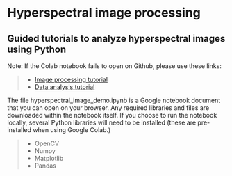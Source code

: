 # Hyperspectral image processing

## Guided tutorials to analyze hyperspectral images using Python

Note: If the Colab notebook fails to open on Github, please use these links:

>
> - <a href= https://colab.research.google.com/github/piyuss/hyperspectral-image-demo/blob/main/hyperspectral_image_demo.ipynb target="_blank"> Image processing tutorial </a> 
> - [Data analysis tutorial](https://colab.research.google.com/github/piyuss/hyperspectral-image-demo/blob/main/spectral_data_analysis_demo.ipynb)

The file hyperspectral_image_demo.ipynb is a Google notebook document that you can open on your browser. Any required libraries and files are downloaded within the notebook itself. If you choose to run the notebook locally, several Python libraries will need to be installed (these are pre-installed when using Google Colab.)

>
> - OpenCV
> - Numpy
> - Matplotlib
> - Pandas
>




